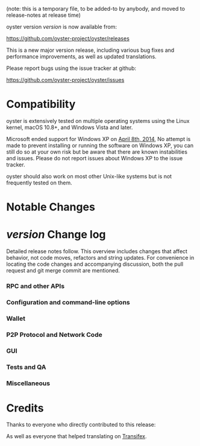 (note: this is a temporary file, to be added-to by anybody, and moved to release-notes at release time)

oyster version *version* is now available from:

  <https://github.com/oyster-project/oyster/releases>

This is a new major version release, including various bug fixes and
performance improvements, as well as updated translations.

Please report bugs using the issue tracker at github:

  <https://github.com/oyster-project/oyster/issues>

Compatibility
==============

oyster is extensively tested on multiple operating systems using
the Linux kernel, macOS 10.8+, and Windows Vista and later.

Microsoft ended support for Windows XP on [April 8th, 2014](https://www.microsoft.com/en-us/WindowsForBusiness/end-of-xp-support),
No attempt is made to prevent installing or running the software on Windows XP, you
can still do so at your own risk but be aware that there are known instabilities and issues.
Please do not report issues about Windows XP to the issue tracker.

oyster should also work on most other Unix-like systems but is not
frequently tested on them.

Notable Changes
===============



*version* Change log
=================

Detailed release notes follow. This overview includes changes that affect
behavior, not code moves, refactors and string updates. For convenience in locating
the code changes and accompanying discussion, both the pull request and
git merge commit are mentioned.

### RPC and other APIs


### Configuration and command-line options


### Wallet


### P2P Protocol and Network Code


### GUI


### Tests and QA


### Miscellaneous


Credits
=======

Thanks to everyone who directly contributed to this release:


As well as everyone that helped translating on [Transifex](https://www.transifex.com/projects/p/oyster-project-translations/).
